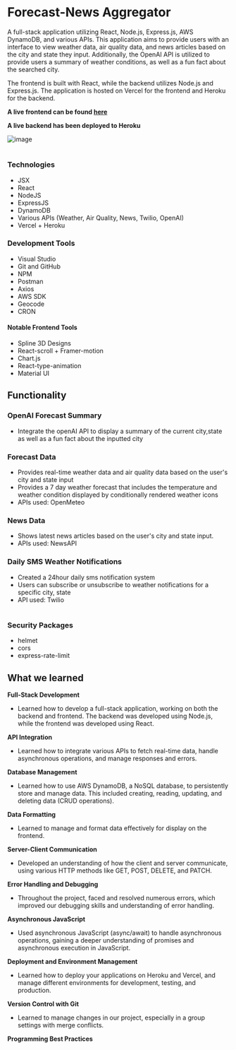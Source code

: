 # Forecast-News Aggregator
A full-stack application utilizing React, Node.js, Express.js, AWS DynamoDB, and various APIs. This application aims to provide users with an interface to view weather data, air quality data, and news articles based on the city and state they input. Additionally, the OpenAI API is utilized to provide users a summary of weather conditions, as well as a fun fact about the searched city.

The frontend is built with React, while the backend utilizes Node.js and Express.js. The application is hosted on Vercel for the frontend and Heroku for the backend.

**A live frontend can be found [here](https://weather-app-six-phi-69.vercel.app/)**

**A live backend has been deployed to Heroku**

![image](https://github.com/IamJesseP/Weather-App/assets/108151191/0a244be3-85f8-4d5e-9fcb-7086f25efbc1)

#

### Technologies
* JSX
* React
* NodeJS
* ExpressJS
* DynamoDB
* Various APIs (Weather, Air Quality, News, Twilio, OpenAI)
* Vercel + Heroku

### Development Tools
* Visual Studio
* Git and GitHub
* NPM
* Postman
* Axios
* AWS SDK
* Geocode
* CRON

#### Notable Frontend Tools
* Spline 3D Designs
* React-scroll + Framer-motion
* Chart.js
* React-type-animation
* Material UI


## Functionality

### OpenAI Forecast Summary
* Integrate the openAI API to display a summary of the current city,state as well as a fun fact about the inputted city

### Forecast Data
* Provides real-time weather data and air quality data based on the user's city and state input
* Provides a 7 day weather forecast that includes the temperature and weather condition displayed by conditionally rendered weather icons
* APIs used: OpenMeteo


### News Data
* Shows latest news articles based on the user's city and state input.
* APIs used: NewsAPI


### Daily SMS Weather Notifications
* Created a 24hour daily sms notification system
* Users can subscribe or unsubscribe to weather notifications for a specific city, state
* API used: Twilio


#

### Security Packages
* helmet
* cors
* express-rate-limit


## What we learned

 **Full-Stack Development** 

  * Learned how to develop a full-stack application, working on both the backend and frontend. 
  The backend was developed using Node.js, while the frontend was developed using React.

  **API Integration**

  * Learned how to integrate various APIs to fetch real-time data, handle asynchronous operations, and manage responses and errors.
  
 **Database Management** 

 * Learned how to use AWS DynamoDB, a NoSQL database, to persistently store and manage data. This included creating, reading, updating, and deleting data (CRUD operations).
  
  **Data Formatting**

  * Learned to manage and format data effectively for display on the frontend.

  
 **Server-Client Communication** 

  * Developed an understanding of how the client and server communicate, using various HTTP methods like GET, POST, DELETE, and PATCH.
  
  
 **Error Handling and Debugging** 
  
  * Throughout the project, faced and resolved numerous errors, which improved our debugging skills and understanding of error handling.
  
  
 **Asynchronous JavaScript** 
  
  * Used asynchronous JavaScript (async/await) to handle asynchronous operations, gaining a deeper understanding of promises and asynchronous execution in JavaScript.
  
 **Deployment and Environment Management** 

  * Learned how to deploy your applications on Heroku and Vercel, and manage different environments for development, testing, and production.
  
  
  
 **Version Control with Git** 
   
  * Learned to manage changes in our project, especially in a group settings with merge conflicts.
  
 **Programming Best Practices**

